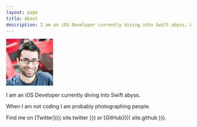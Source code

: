 ```yaml
---
layout: page
title: About
description: I am an iOS Developer currently diving into Swift abyss. When I am not coding I am probably photographing people.
---
```


![Me](/assets/profile_square.jpg)

I am an iOS Developer currently diving into Swift abyss.

When I am not coding I am probably photographing people.

Find me on [Twitter]({{ site.twitter }}) or [GitHub]({{ site.github }}).
